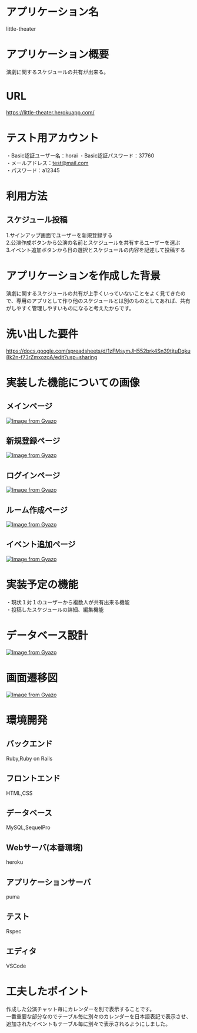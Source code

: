 # アプリケーション名
little-theater

# アプリケーション概要
演劇に関するスケジュールの共有が出来る。

# URL
https://little-theater.herokuapp.com/

# テスト用アカウント
・Basic認証ユーザー名：horai 
・Basic認証パスワード：37760   
・メールアドレス：test@mail.com  
・パスワード：a12345

# 利用方法
## スケジュール投稿
1.サインアップ画面でユーザーを新規登録する  
2.公演作成ボタンから公演の名前とスケジュールを共有するユーザーを選ぶ  
3.イベント追加ボタンから日の選択とスケジュールの内容を記述して投稿する

# アプリケーションを作成した背景
演劇に関するスケジュールの共有が上手くいっていないことをよく見てきたので、専用のアプリとして作り他のスケジュールとは別のものとしてあれば、共有がしやすく管理しやすいものになると考えたからです。

# 洗い出した要件
https://docs.google.com/spreadsheets/d/1zFMsymJH552brk4Sn39tjtuDqku8k2n-f73rZmxozoA/edit?usp=sharing
# 実装した機能についての画像
## メインページ
[![Image from Gyazo](https://i.gyazo.com/c4c1d11861474bac97bd817c664d30cd.png)](https://gyazo.com/c4c1d11861474bac97bd817c664d30cd)

## 新規登録ページ
[![Image from Gyazo](https://i.gyazo.com/fa1f5547f94ff376a7a9ab1be5f679dd.png)](https://gyazo.com/fa1f5547f94ff376a7a9ab1be5f679dd)

## ログインページ
[![Image from Gyazo](https://i.gyazo.com/4f7d77f1ac1f72a42d1d42d58cd6e90a.png)](https://gyazo.com/4f7d77f1ac1f72a42d1d42d58cd6e90a)

## ルーム作成ページ
[![Image from Gyazo](https://i.gyazo.com/b8122bdf221d29dd6a17e029842247ea.png)](https://gyazo.com/b8122bdf221d29dd6a17e029842247ea)

## イベント追加ページ
[![Image from Gyazo](https://i.gyazo.com/6fec39485e5a9a483e761705ff71c283.png)](https://gyazo.com/6fec39485e5a9a483e761705ff71c283)


# 実装予定の機能
・現状１対１のユーザーから複数人が共有出来る機能  
・投稿したスケジュールの詳細、編集機能
# データベース設計
[![Image from Gyazo](https://i.gyazo.com/51bec80dfa3cebd45c406fd3192161c8.png)](https://gyazo.com/51bec80dfa3cebd45c406fd3192161c8)
# 画面遷移図
[![Image from Gyazo](https://i.gyazo.com/583dda487785c35f6da5b465c62654de.png)](https://gyazo.com/583dda487785c35f6da5b465c62654de)

# 環境開発
## バックエンド
Ruby,Ruby on Rails
## フロントエンド
HTML,CSS
## データベース
MySQL,SequelPro
## Webサーバ(本番環境)
heroku
## アプリケーションサーバ
puma
## テスト
Rspec
## エディタ
VSCode

# 工夫したポイント
作成した公演チャット毎にカレンダーを別で表示することです。  
一番重要な部分なのでテーブル毎に別々のカレンダーを日本語表記で表示させ、追加されたイベントもテーブル毎に別々で表示されるようにしました。